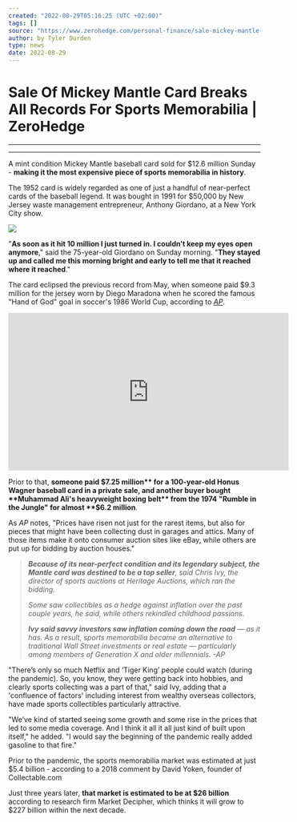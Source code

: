 ```yaml
---
created: "2022-08-29T05:16:25 (UTC +02:00)"
tags: []
source: "https://www.zerohedge.com/personal-finance/sale-mickey-mantle-card-breaks-all-records-sports-memorabilia"
author: by Tyler Durden
type: news
date: 2022-08-29
---
```


# Sale Of Mickey Mantle Card Breaks All Records For Sports Memorabilia | ZeroHedge

---

---

A mint condition Mickey Mantle baseball card sold for $12.6 million Sunday - **making it the most expensive piece of sports memorabilia in history**.

The 1952 card is widely regarded as one of just a handful of near-perfect cards of the baseball legend. It was bought in 1991 for $50,000 by New Jersey waste management entrepreneur, Anthony Giordano, at a New York City show.

[![](https://assets.zerohedge.com/s3fs-public/styles/inline_image_mobile/public/inline-images/mantle%20card.jpeg?itok=wdRgn9NI)](https://www.zerohedge.com/s3/files/inline-images/mantle%20card.jpeg?itok=wdRgn9NI)

"**As soon as it hit 10 million I just turned in. I couldn’t keep my eyes open anymore**," said the 75-year-old Giordano on Sunday morning. "**They stayed up and called me this morning bright and early to tell me that it reached where it reached**."

The card eclipsed the previous record from May, when someone paid $9.3 million for the jersey worn by Diego Maradona when he scored the famous "Hand of God" goal in soccer's 1986 World Cup, according to [*AP*](https://apnews.com/article/sports-memorabilia-auctions-21b7bcb75f2c926527dc759a891dccef).

<iframe allow="accelerometer; autoplay; clipboard-write; encrypted-media; gyroscope; picture-in-picture" allowfullscreen="" src="https://www.youtube.com/embed/-ccNkksrfls" title="YouTube video player" width="560" height="315" frameborder="0"></iframe>

Prior to that, **someone paid $7.25 million** for a 100-year-old Honus Wagner baseball card in a private sale, and another buyer bought **Muhammad Ali's heavyweight boxing belt** from the 1974 "Rumble in the Jungle" for almost **$6.2 million**.

As *AP* notes, "Prices have risen not just for the rarest items, but also for pieces that might have been collecting dust in garages and attics. Many of those items make it onto consumer auction sites like eBay, while others are put up for bidding by auction houses."

 > 
 > ***Because of its near-perfect condition and its legendary subject, the Mantle card was destined to be a top seller**, said Chris Ivy, the director of sports auctions at Heritage Auctions, which ran the bidding.*
 > 
 > *Some saw collectibles as a hedge against inflation over the past couple years, he said, while others rekindled childhood passions.*
 > 
 > ***Ivy said savvy investors saw inflation coming down the road** — as it has. As a result, sports memorabilia became an alternative to traditional Wall Street investments or real estate — particularly among members of Generation X and older millennials. -AP*

"There’s only so much Netflix and ‘Tiger King’ people could watch (during the pandemic). So, you know, they were getting back into hobbies, and clearly sports collecting was a part of that," said Ivy, adding that a 'confluence of factors' including interest from wealthy overseas collectors, have made sports collectibles particularly attractive.

"We’ve kind of started seeing some growth and some rise in the prices that led to some media coverage. And I think it all it all just kind of built upon itself," he added. "I would say the beginning of the pandemic really added gasoline to that fire."

Prior to the pandemic, the sports memorabilia market was estimated at just $5.4 billion - according to a 2018 comment by David Yoken, founder of Collectable.com

Just three years later, **that market is estimated to be at $26 billion** according to research firm Market Decipher, which thinks it will grow to $227 billion within the next decade.
